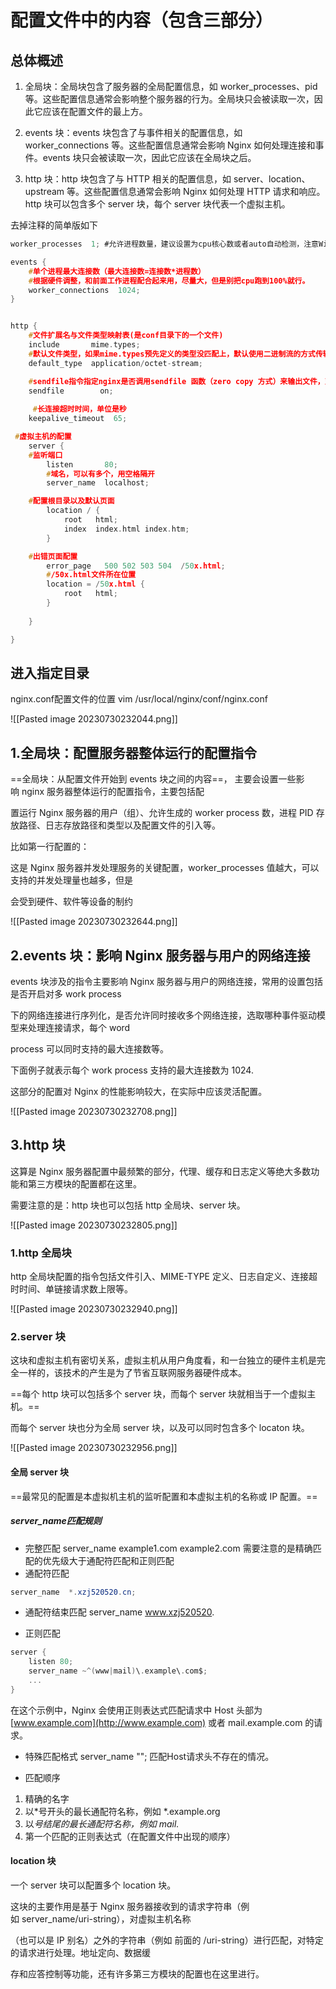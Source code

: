 # 配置文件中的内容（包含三部分）
## 总体概述
1. 全局块：全局块包含了服务器的全局配置信息，如 worker_processes、pid 等。这些配置信息通常会影响整个服务器的行为。全局块只会被读取一次，因此它应该在配置文件的最上方。
    
2. events 块：events 块包含了与事件相关的配置信息，如 worker_connections 等。这些配置信息通常会影响 Nginx 如何处理连接和事件。events 块只会被读取一次，因此它应该在全局块之后。
    
3. http 块：http 块包含了与 HTTP 相关的配置信息，如 server、location、upstream 等。这些配置信息通常会影响 Nginx 如何处理 HTTP 请求和响应。http 块可以包含多个 server 块，每个 server 块代表一个虚拟主机。

去掉注释的简单版如下
```C
worker_processes  1; #允许进程数量，建议设置为cpu核心数或者auto自动检测，注意Windows服务器上虽然可以启动多个processes，但是实际只会用其中一个

events {
    #单个进程最大连接数（最大连接数=连接数*进程数）
    #根据硬件调整，和前面工作进程配合起来用，尽量大，但是别把cpu跑到100%就行。
    worker_connections  1024;
}


http {
    #文件扩展名与文件类型映射表(是conf目录下的一个文件)
    include       mime.types;
    #默认文件类型，如果mime.types预先定义的类型没匹配上，默认使用二进制流的方式传输
    default_type  application/octet-stream;

    #sendfile指令指定nginx是否调用sendfile 函数（zero copy 方式）来输出文件，对于普通应用，必须设为on。如果用来进行下载等应用磁盘IO重负载应用，可设置为off，以平衡磁盘与网络IO处理速度。
    sendfile        on;
    
     #长连接超时时间，单位是秒
    keepalive_timeout  65;

 #虚拟主机的配置
    server {
    #监听端口
        listen       80;
        #域名，可以有多个，用空格隔开
        server_name  localhost;

	#配置根目录以及默认页面
        location / {
            root   html;
            index  index.html index.htm;
        }

	#出错页面配置
        error_page   500 502 503 504  /50x.html;
        #/50x.html文件所在位置
        location = /50x.html {
            root   html;
        }
        
    }

}
```


## 进入指定目录
nginx.conf配置文件的位置
vim /usr/local/nginx/conf/nginx.conf

![[Pasted image 20230730232044.png]]
## 1.全局块：配置服务器整体运行的配置指令

==全局块：从配置文件开始到 events 块之间的内容==，
主要会设置一些影响 nginx 服务器整体运行的配置指令，主要包括配

置运行 Nginx 服务器的用户（组）、允许生成的 worker process 数，进程 PID 存放路径、日志存放路径和类型以及配置文件的引入等。

比如第一行配置的：

这是 Nginx 服务器并发处理服务的关键配置，worker_processes 值越大，可以支持的并发处理量也越多，但是

会受到硬件、软件等设备的制约

![[Pasted image 20230730232644.png]]

## 2.events 块：影响 Nginx 服务器与用户的网络连接

events 块涉及的指令主要影响 Nginx 服务器与用户的网络连接，常用的设置包括是否开启对多 work process

下的网络连接进行序列化，是否允许同时接收多个网络连接，选取哪种事件驱动模型来处理连接请求，每个 word

process 可以同时支持的最大连接数等。

下面例子就表示每个 work process 支持的最大连接数为 1024.

这部分的配置对 Nginx 的性能影响较大，在实际中应该灵活配置。

![[Pasted image 20230730232708.png]]

## 3.http 块

这算是 Nginx 服务器配置中最频繁的部分，代理、缓存和日志定义等绝大多数功能和第三方模块的配置都在这里。

需要注意的是：http 块也可以包括 http 全局块、server 块。

![[Pasted image 20230730232805.png]]

###  1.http 全局块

http 全局块配置的指令包括文件引入、MIME-TYPE 定义、日志自定义、连接超时时间、单链接请求数上限等。

![[Pasted image 20230730232940.png]]

### 2.server 块

这块和虚拟主机有密切关系，虚拟主机从用户角度看，和一台独立的硬件主机是完全一样的，该技术的产生是为了节省互联网服务器硬件成本。

==每个 http 块可以包括多个 server 块，而每个 server 块就相当于一个虚拟主机。==

而每个 server 块也分为全局 server 块，以及可以同时包含多个 locaton 块。

![[Pasted image 20230730232956.png]]

#### 全局 server 块

==最常见的配置是本虚拟机主机的监听配置和本虚拟主机的名称或 IP 配置。==

##### server_name匹配规则
* 完整匹配
server_name example1.com  example2.com
需要注意的是精确匹配的优先级大于通配符匹配和正则匹配
* 通配符匹配
```java
server_name  *.xzj520520.cn;
```

* 通配符结束匹配
server_name www.xzj520520.

* 正则匹配

```C
server {
    listen 80;
    server_name ~^(www|mail)\.example\.com$;
    ...
}
```
在这个示例中，Nginx 会使用正则表达式匹配请求中 Host 头部为 [www.example.com](http://www.example.com) 或者 mail.example.com 的请求。
* 特殊匹配格式
server_name ""; 匹配Host请求头不存在的情况。

* 匹配顺序

1. 精确的名字
2. 以*号开头的最长通配符名称，例如 *.example.org
3. 以*号结尾的最长通配符名称，例如 mail.*
4. 第一个匹配的正则表达式（在配置文件中出现的顺序）


#### location 块

一个 server 块可以配置多个 location 块。

这块的主要作用是基于 Nginx 服务器接收到的请求字符串（例如 server_name/uri-string），对虚拟主机名称

（也可以是 IP 别名）之外的字符串（例如 前面的 /uri-string）进行匹配，对特定的请求进行处理。地址定向、数据缓

存和应答控制等功能，还有许多第三方模块的配置也在这里进行。